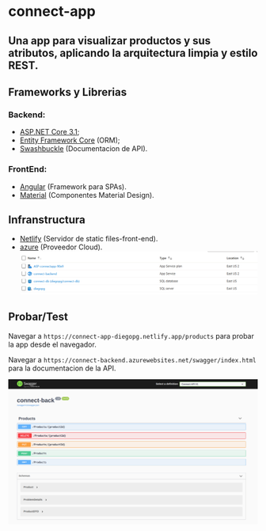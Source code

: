 # connect-app
## Una app para visualizar productos y sus atributos, aplicando la arquitectura limpia y estilo REST.

## Frameworks y Librerias
### Backend:
- [ASP.NET Core 3.1](https://docs.microsoft.com/pt-br/aspnet/core/?view=aspnetcore-2.2);
- [Entity Framework Core](https://docs.microsoft.com/en-us/ef/core/) (ORM);
- [Swashbuckle](https://github.com/domaindrivendev/Swashbuckle) (Documentacion de API).
### FrontEnd:
- [Angular](https://angular.io/docs) (Framework para SPAs).
- [Material](https://material.angular.io/guide/getting-started) (Componentes Material Design).
## Infranstructura
- [Netlify](https://www.netlify.com/) (Servidor de static files-front-end).
- [azure](https://azure.microsoft.com) (Proveedor Cloud).
![Azure Stack](https://raw.githubusercontent.com/ece-diegopg/connect-app/main/imgs/azure.png)

## Probar/Test
Navegar a ```https://connect-app-diegopg.netlify.app/products``` para probar la app desde el navegador.

Navegar a ```https://connect-backend.azurewebsites.net/swagger/index.html``` para la documentacion de la API.

![Documentación API](https://raw.githubusercontent.com/ece-diegopg/connect-app/main/imgs/swagger.png)
